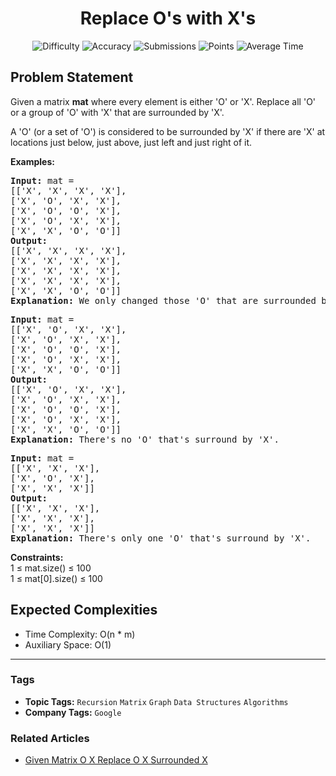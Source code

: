 <h1 align="center">Replace O's with X's</h1>

<p align="center">
  <img alt="Difficulty" title="Difficulty" src="https://custom-icon-badges.demolab.com/badge/Difficulty: Medium-1F222E?style=for-the-badge&logoColor=white&logo=fire"/>
  <img alt="Accuracy" title="Accuracy" src="https://custom-icon-badges.demolab.com/badge/Accuracy: 34.0%25-1F222E?style=for-the-badge&logoColor=white&logo=target"/>
  <img alt="Submissions" title="Submissions" src="https://custom-icon-badges.demolab.com/badge/Submissions: 120K+-1F222E?style=for-the-badge&logoColor=white&logo=repo"/>
  <img alt="Points" title="Points" src="https://custom-icon-badges.demolab.com/badge/Points: 4-1F222E?style=for-the-badge&logoColor=white&logo=award"/>
  <img alt="Average Time" title="Average Time" src="https://custom-icon-badges.demolab.com/badge/Average%20Time: 20m-1F222E?style=for-the-badge&logoColor=white&logo=clock"/>
</p>

## Problem Statement

Given a matrix <b>mat</b> where every element is either 'O' or 'X'. Replace all 'O' or a group of 'O' with 'X' that are surrounded by 'X'. 

A 'O' (or a set of 'O') is considered to be surrounded by 'X' if there are 'X' at locations just below, just above, just left and just right of it.

<b>Examples:</b>

<pre><b>Input:</b> mat = <br>[['X', 'X', 'X', 'X'], <br>['X', 'O', 'X', 'X'], <br>['X', 'O', 'O', 'X'], <br>['X', 'O', 'X', 'X'], <br>['X', 'X', 'O', 'O']]
<b>Output:</b> <br>[['X', 'X', 'X', 'X'], <br>['X', 'X', 'X', 'X'], <br>['X', 'X', 'X', 'X'], <br>['X', 'X', 'X', 'X'], <br>['X', 'X', 'O', 'O']]
<b>Explanation:</b> We only changed those 'O' that are surrounded by 'X'
</pre>

<pre><b>Input:</b> mat = <br>[['X', 'O', 'X', 'X'], <br>['X', 'O', 'X', 'X'], <br>['X', 'O', 'O', 'X'], <br>['X', 'O', 'X', 'X'], <br>['X', 'X', 'O', 'O']]
<b>Output:</b> <br>[['X', 'O', 'X', 'X'], <br>['X', 'O', 'X', 'X'], <br>['X', 'O', 'O', 'X'], <br>['X', 'O', 'X', 'X'], <br>['X', 'X', 'O', 'O']]
<b>Explanation:</b> There's no 'O' that's surround by 'X'.</pre>

<pre><b>Input:</b> mat = <br>[['X', 'X', 'X'], <br>['X', 'O', 'X'], <br>['X', 'X', 'X']]
<b>Output:</b> <br>[['X', 'X', 'X'], <br>['X', 'X', 'X'], <br>['X', 'X', 'X']]
<b>Explanation:</b> There's only one 'O' that's surround by 'X'.</pre>

<b>Constraints:</b><br>1 ≤ mat.size() ≤ 100<br>1 ≤ mat[0].size() ≤ 100<br>

## Expected Complexities
- Time Complexity: O(n * m)
- Auxiliary Space: O(1)

<hr>

### Tags
- **Topic Tags:** `Recursion` `Matrix` `Graph` `Data Structures` `Algorithms`
- **Company Tags:** `Google`

### Related Articles
- [Given Matrix O X Replace O X Surrounded X](https://www.geeksforgeeks.org/given-matrix-o-x-replace-o-x-surrounded-x/)
